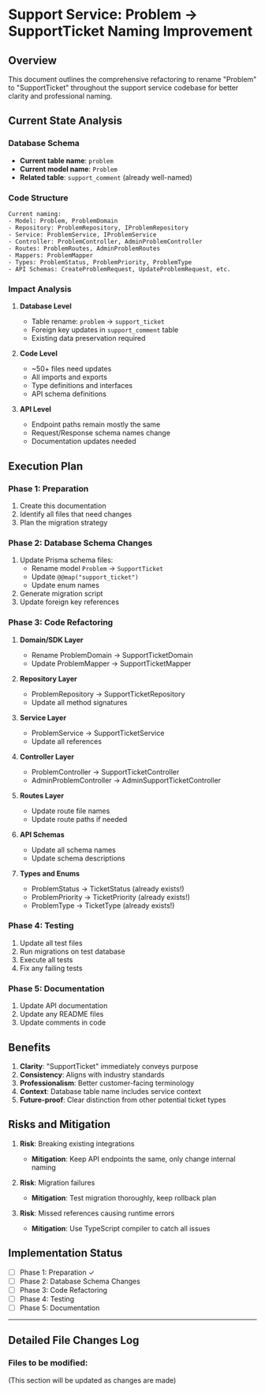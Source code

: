 # Support Service: Problem → SupportTicket Naming Improvement

## Overview

This document outlines the comprehensive refactoring to rename "Problem" to "SupportTicket" throughout the support service codebase for better clarity and professional naming.

## Current State Analysis

### Database Schema

- **Current table name**: `problem`
- **Current model name**: `Problem`
- **Related table**: `support_comment` (already well-named)

### Code Structure

```
Current naming:
- Model: Problem, ProblemDomain
- Repository: ProblemRepository, IProblemRepository
- Service: ProblemService, IProblemService
- Controller: ProblemController, AdminProblemController
- Routes: ProblemRoutes, AdminProblemRoutes
- Mappers: ProblemMapper
- Types: ProblemStatus, ProblemPriority, ProblemType
- API Schemas: CreateProblemRequest, UpdateProblemRequest, etc.
```

### Impact Analysis

1. **Database Level**
   - Table rename: `problem` → `support_ticket`
   - Foreign key updates in `support_comment` table
   - Existing data preservation required

2. **Code Level**
   - ~50+ files need updates
   - All imports and exports
   - Type definitions and interfaces
   - API schema definitions

3. **API Level**
   - Endpoint paths remain mostly the same
   - Request/Response schema names change
   - Documentation updates needed

## Execution Plan

### Phase 1: Preparation

1. Create this documentation
2. Identify all files that need changes
3. Plan the migration strategy

### Phase 2: Database Schema Changes

1. Update Prisma schema files:
   - Rename model `Problem` → `SupportTicket`
   - Update `@@map("support_ticket")`
   - Update enum names
2. Generate migration script
3. Update foreign key references

### Phase 3: Code Refactoring

1. **Domain/SDK Layer**
   - Rename ProblemDomain → SupportTicketDomain
   - Update ProblemMapper → SupportTicketMapper

2. **Repository Layer**
   - ProblemRepository → SupportTicketRepository
   - Update all method signatures

3. **Service Layer**
   - ProblemService → SupportTicketService
   - Update all references

4. **Controller Layer**
   - ProblemController → SupportTicketController
   - AdminProblemController → AdminSupportTicketController

5. **Routes Layer**
   - Update route file names
   - Update route paths if needed

6. **API Schemas**
   - Update all schema names
   - Update schema descriptions

7. **Types and Enums**
   - ProblemStatus → TicketStatus (already exists!)
   - ProblemPriority → TicketPriority (already exists!)
   - ProblemType → TicketType (already exists!)

### Phase 4: Testing

1. Update all test files
2. Run migrations on test database
3. Execute all tests
4. Fix any failing tests

### Phase 5: Documentation

1. Update API documentation
2. Update any README files
3. Update comments in code

## Benefits

1. **Clarity**: "SupportTicket" immediately conveys purpose
2. **Consistency**: Aligns with industry standards
3. **Professionalism**: Better customer-facing terminology
4. **Context**: Database table name includes service context
5. **Future-proof**: Clear distinction from other potential ticket types

## Risks and Mitigation

1. **Risk**: Breaking existing integrations
   - **Mitigation**: Keep API endpoints the same, only change internal naming

2. **Risk**: Migration failures
   - **Mitigation**: Test migration thoroughly, keep rollback plan

3. **Risk**: Missed references causing runtime errors
   - **Mitigation**: Use TypeScript compiler to catch all issues

## Implementation Status

- [ ] Phase 1: Preparation ✓
- [ ] Phase 2: Database Schema Changes
- [ ] Phase 3: Code Refactoring
- [ ] Phase 4: Testing
- [ ] Phase 5: Documentation

---

## Detailed File Changes Log

### Files to be modified:

(This section will be updated as changes are made)
